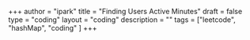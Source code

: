+++
author = "ipark"
title = "Finding Users Active Minutes"
draft =  false
type = "coding"
layout = "coding"
description = ""
tags = ["leetcode", "hashMap", "coding"
]
+++
<script src="https://gist.github.com/ipark-CS/1f2b4d3b1c3242affd91d6d5c0f4849a.js"></script>
